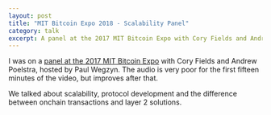 ```yaml
---
layout: post
title: "MIT Bitcoin Expo 2018 - Scalability Panel"
category: talk
excerpt: A panel at the 2017 MIT Bitcoin Expo with Cory Fields and Andrew Poelstra.
---
```


I was on a [panel at the 2017 MIT Bitcoin
Expo](https://www.youtube.com/watch?v=gl1a5hLLqU0&feature=youtu.be&t=4410) with
Cory Fields and Andrew Poelstra, hosted by Paul Wegzyn. The audio is very poor
for the first fifteen minutes of the video, but improves after that.

We talked about scalability, protocol development and the difference between
onchain transactions and layer 2 solutions.
